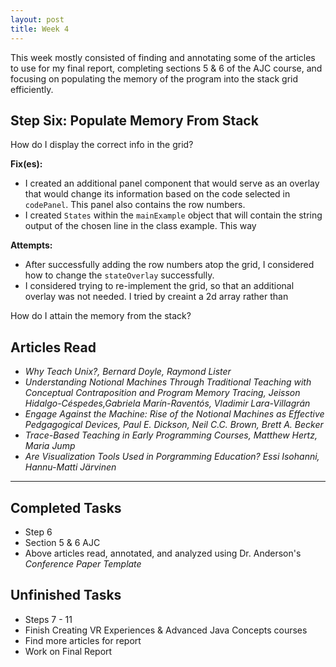 ```yaml
---
layout: post
title: Week 4
---
```


This week mostly consisted of finding and annotating some of the articles to use for my final report, completing sections 5 & 6 of the AJC course, and focusing on populating the memory of the program into the stack grid efficiently. 

## Step Six: Populate Memory From Stack ##

How do I display the correct info in the grid?

**Fix(es):**
  - I created an additional panel component that would serve as an overlay that would change its information based on the code selected in `codePanel`. This panel also contains the row numbers. 
  - I created `States` within the `mainExample` object that will contain the string output of the chosen line in the class example. This way  
 
 **Attempts:**
  - After successfully adding the row numbers atop the grid, I considered how to change the `stateOverlay` successfully. 
  - I considered trying to re-implement the grid, so that an additional overlay was not needed. I tried by creaint a 2d array rather than 
  
How do I attain the memory from the stack? 


## Articles Read
- *Why Teach Unix?, Bernard Doyle, Raymond Lister*
- *Understanding Notional Machines Through Traditional Teaching with Conceptual Contraposition and Program Memory Tracing, Jeisson Hidalgo-Céspedes,Gabriela Marín-Raventós, Vladimir Lara-Villagrán*
- *Engage Against the Machine: Rise of the Notional Machines as Effective Pedgagogical Devices, Paul E. Dickson, Neil C.C. Brown, Brett A. Becker*
- *Trace-Based Teaching in Early Programming Courses, Matthew Hertz, Maria Jump*
- *Are Visualization Tools Used in Porgramming Education? Essi Isohanni, Hannu-Matti Järvinen*
____

## Completed Tasks
- Step 6
- Section 5 & 6 AJC
- Above articles read, annotated, and analyzed using Dr. Anderson's *Conference Paper Template*

## Unfinished Tasks
- Steps 7 - 11
- Finish Creating VR Experiences & Advanced Java Concepts courses
- Find more articles for report
- Work on Final Report

